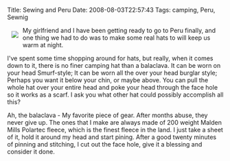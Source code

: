 Title: Sewing and Peru
Date: 2008-08-03T22:57:43
Tags: camping, Peru, Sewnig


<img src="http://www.michaeljaylissner.com/files/images/balaclava.png" style="float: left; padding: 10px">My girlfriend and I have been getting ready to go to Peru finally, and one thing we had to do was to make some real hats to will keep us warm at night.

I've spent some time shopping around for hats, but really, when it comes down to it, there is no finer camping hat than a balaclava. It can be worn on your head Smurf-style; It can be worn all the over your head burglar style; Perhaps you want it below your chin, or maybe above. You can pull the whole hat over your entire head and poke your head through the face hole so it works as a scarf. I ask you what other hat could possibly accomplish all this?

Ah, the balaclava - My favorite piece of gear. After months abuse, they never give up. The ones that I make are always made of 200 weight Malden Mills Polartec fleece, which is the finest fleece in the land. I just take a sheet of it, hold it around my head and start pining. After a good twenty minutes of pinning and stitching, I cut out the face hole, give it a blessing and consider it done.
<!--break-->